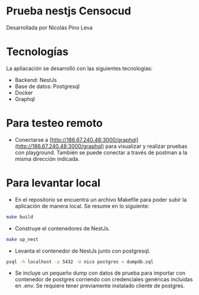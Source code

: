 # Prueba nestjs Censocud

Desarrollada por Nicolás Pino Leva

# Tecnologías

La apliacación se desarrolló con las siguientes tecnologías:
- Backend: NestJs
- Base de datos: Postgresql
- Docker
- Graphql

# Para testeo remoto
  - Conectarse a [http://186.67.240.48:3000/graphql](http://186.67.240.48:3000/graphql) para visualizar y realizar pruebas con playground. También se puede conectar a través de postman a la misma dirección indicada.


# Para levantar local
- En el repositorio se encuentra un archivo Makefile para poder subir la aplicación de manera local. Se resume en lo siguiente:
```bash
make build
```
- Construye el contenedores de NestJs.

```bash
make up_nest
```
- Levanta el contenedor de NestJs junto con postgresql.

```bash
psql -h localhost -p 5432 -U nico postgres < dumpdb.sql
```

- Se incluye un pequeño dump con datos de prueba para importar con contenedor de postgres corriendo con credenciales genéricas incluidas en .env. Se requiere tener previamente instalado cliente de postgres.

